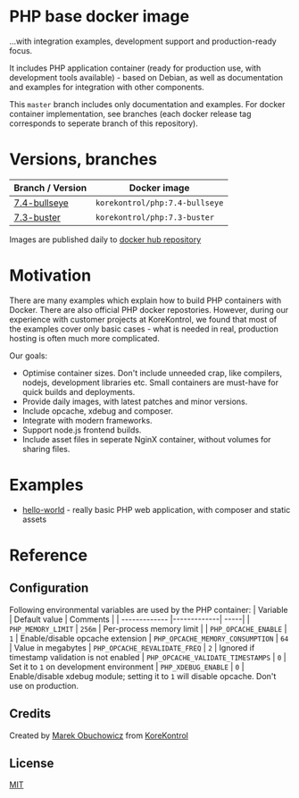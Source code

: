 # PHP base docker image
...with integration examples, development support and production-ready focus.

It includes PHP application container (ready for production use, with development tools available) - based on Debian, as well as documentation and examples for integration with other components.

This `master` branch includes only documentation and examples. For docker container implementation, see branches (each docker release tag corresponds to seperate branch of this repository).

# Versions, branches
| Branch / Version | Docker image |
| ------------- | --- |
| [7.4-bullseye](https://github.com/korekontrol/docker-php/tree/7.4-bullseye) | `korekontrol/php:7.4-bullseye` |
| [7.3-buster](https://github.com/korekontrol/docker-php/tree/7.3-buster) | `korekontrol/php:7.3-buster` |

Images are published daily to [docker hub repository](https://hub.docker.com/repository/docker/korekontrol/php)


# Motivation
There are many examples which explain how to build PHP containers with Docker. There are also official PHP docker repostories. However, during our experience with customer projects at KoreKontrol, we found that most of the examples cover only basic cases - what is needed in real, production hosting is often much more complicated.

Our goals:
 - Optimise container sizes. Don't include unneeded crap, like compilers, nodejs, development libraries etc. Small containers are must-have for quick builds and deployments.
 - Provide daily images, with latest patches and minor versions.
 - Include opcache, xdebug and composer.
 - Integrate with modern frameworks.
 - Support node.js frontend builds.
 - Include asset files in seperate NginX container, without volumes for sharing files.

# Examples
 - [hello-world](examples/hello-world) - really basic PHP web application, with composer and static assets

# Reference
## Configuration

Following environmental variables are used by the PHP container:
| Variable | Default value | Comments |
| ------------- |-------------| -----|
| `PHP_MEMORY_LIMIT` | `256m` | Per-process memory limit |
| `PHP_OPCACHE_ENABLE` | `1` | Enable/disable opcache extension
| `PHP_OPCACHE_MEMORY_CONSUMPTION` | `64` | Value in megabytes
| `PHP_OPCACHE_REVALIDATE_FREQ` | `2` | Ignored if timestamp validation is not enabled
| `PHP_OPCACHE_VALIDATE_TIMESTAMPS` | `0` | Set it to `1` on development environment
| `PHP_XDEBUG_ENABLE` | `0` | Enable/disable xdebug module; setting it to `1` will disable opcache. Don't use on production.

## Credits
Created by [Marek Obuchowicz](https://github.com/marek-obuchowicz) from [KoreKontrol](https://www.korekontrol.eu/)

## License
[MIT](LICENSE)
